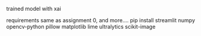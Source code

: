 trained model with xai 

requirements same as assignment 0, and more.... pip install streamlit numpy opencv-python pillow matplotlib lime ultralytics scikit-image
